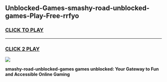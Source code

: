 
## Unblocked-Games-smashy-road-unblocked-games-Play-Free-rrfyo
<h3>
<a href="https://premium76.site?title=smashy-road-unblocked-games&ref=24M">CLICK TO PLAY</a></h3>
<hr>

<h3>
<a href="https://premium76.site?title=smashy-road-unblocked-games&ref=24M">CLICK 2 PLAY</a>
  
</h3>

<a href="https://premium76.site?title=smashy-road-unblocked-games&ref=24M"><img src="https://clearcache.store/games.png"></a>


**smashy-road-unblocked-games games unblocked: Your Gateway to Fun and Accessible Online Gaming**
